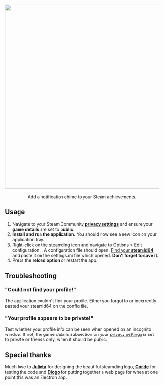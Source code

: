 <p align=center>
  <img src="https://i.imgur.com/a6f46Lhr.png" width="600" /><br><br>
  Add a notification chime to your Steam achievements.
</p>

## Usage
1. Navigate to your Steam Community [**privacy settings**](https://steamcommunity.com/my/edit/settings) and ensure your **game details** are set to **public**.
2. **Install and run the application.** You should now see a new icon on your application tray.
3. Right-click on the steamding icon and navigate to Options > Edit configuration... A configuration file should open. [Find your **steamid64**](https://steamid.io/) and paste it on the settings.ini file which opened. **Don't forget to save it.**
4. Press the **reload option** or restart the app.

## Troubleshooting
### "Could not find your profile!"
The application couldn't find your profile. Either you forgot to or incorrectly pasted your steamid64 on the config file.

### "Your profile appears to be private!"
Test whether your profile info can be seen when opened on an incognito window. If not, the game details subsection on your [privacy settings](https://steamcommunity.com/my/edit/settings) is set to private or friends only, when it should be public.

## Special thanks
Much love to [**Julieta**](https://github.com/julietafrade97) for designing the beautiful steamding logo, [**Conde**](https://github.com/joao-conde) for testing the code and [**Diogo**](https://github.com/diogodores) for putting together a web page for when at one point this was an Electron app.
